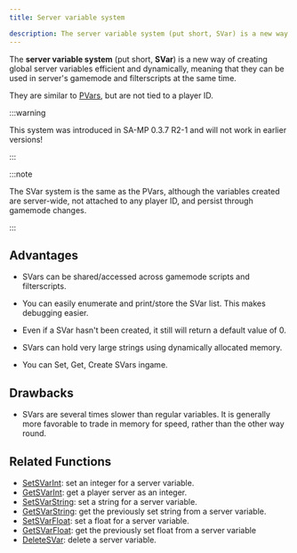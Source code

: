 ```yaml
---
title: Server variable system

description: The server variable system (put short, SVar) is a new way of creating server variables in an efficient dynamically created method globally, meaning they can be used in server's gamemode and filterscripts at the same time.
---
```


The **server variable system** (put short, **SVar**) is a new way of creating global server variables efficient and dynamically, meaning that they can be used in server's gamemode and filterscripts at the same time.

They are similar to [PVars](perplayervariablesystem), but are not tied to a player ID.

:::warning

This system was introduced in SA-MP 0.3.7 R2-1 and will not work in earlier versions!

:::

:::note

The SVar system is the same as the PVars, although the variables created are server-wide, not attached to any player ID, and persist through gamemode changes.

:::

## Advantages

- SVars can be shared/accessed across gamemode scripts and filterscripts.

- You can easily enumerate and print/store the SVar list. This makes debugging easier.

- Even if a SVar hasn't been created, it still will return a default value of 0.

- SVars can hold very large strings using dynamically allocated memory.

- You can Set, Get, Create SVars ingame.

## Drawbacks

- SVars are several times slower than regular variables. It is generally more favorable to trade in memory for speed, rather than the other way round.

## Related Functions

- [SetSVarInt](../scripting/functions/SetSVarInt): set an integer for a server variable.
- [GetSVarInt](../scripting/functions/GetSVarInt): get a player server as an integer.
- [SetSVarString](../scripting/functions/SetSVarString): set a string for a server variable.
- [GetSVarString](../scripting/functions/GetSVarString): get the previously set string from a server variable.
- [SetSVarFloat](../scripting/functions/SetSVarFloat): set a float for a server variable.
- [GetSVarFloat](../scripting/functions/GetSVarFloat): get the previously set float from a server variable
- [DeleteSVar](../scripting/functions/DeleteSVar): delete a server variable.

